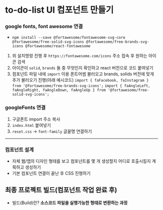 # to-do-list UI 컴포넌트 만들기
### google fonts, font awesome 연결
* `npm install --save @fortawesome/fontawesome-svg-core @fortawesome/free-solid-svg-icons @fortawesome/free-brands-svg-icons @fortawesome/react-fontawesome`
1. 위 설치명령 진행 후 `https://fontawesome.com/icons` 주소 접속 후 원하는 아이콘 검색
2. 아이콘이 `solid`, `brands` 둘 중 무엇인지 확인하고 react 버전으로 코드 붙여넣기
3. 컴포넌트 파일 내에 `import` 이용 폰트어썸 불러오고 brands, solids 버전에 맞게 추가 불러오기 진행(아래 예시코드)
`import { faFacebook, faInstagram } from '@fortawesome/free-brands-svg-icons';`
`import { faAngleLeft, faAngleRight, faAngleDown, faAngleUp } from '@fortawesome/free-solid-svg-icons';`    
### googleFonts 연결
1. 구글폰트 import 주소 복사
2. `index.html` 붙여넣기
3. `reset.css` -> `font-family` 글꼴명 연결하기
---
### 컴포넌트 설계
* 자체 웹/앱의 디자인 형태를 보고 컴포넌트를 몇 개 생성할지 어디로 호출시킬지 계획하고 생성하기
* 기본 컴포넌트 연결이 끝난 후 CSS 진행하기
## 최종 프로젝트 빌드(컴포넌트 작업 완료 후)
* 빌드(Build)란? **소스코드 파일을 실행가능한 형태로 변환하는 과정**